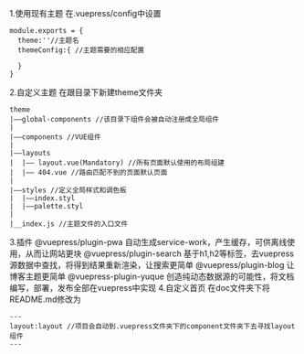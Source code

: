 1.使用现有主题
在.vuepress/config中设置
```
module.exports = {
  theme:''//主题名
  themeConfig:{ //主题需要的相应配置

  }
}
```
2.自定义主题
在跟目录下新建theme文件夹
```
theme
|——global-components //该目录下组件会被自动注册成全局组件
|
|——components //VUE组件
|
|——layouts
|  |—— layout.vue(Mandatory) //所有页面默认使用的布局组建
|  |—— 404.vue //路由匹配不到的页面默认页面
|
|——styles //定义全局样式和调色板
|  |——index.styl
|  |——palette.styl
|
|__index.js //主题文件的入口文件

```
3.插件
@vuepress/plugin-pwa 自动生成service-work，产生缓存，可供离线使用，从而让网站更块
@vuepress/plugin-search 基于h1,h2等标签，去vuepress源数据中查找，将得到结果重新渲染，让搜索更简单
@vuepress/plugin-blog 让博客主题更简单
@vuepress-plugin-yuque 创造纯动态数据源的可能性，将文档编写，部署，发布全部在vuepress中实现
4.自定义首页
在doc文件夹下将README.md修改为
```
---
layout:layout //项目会自动到.vuepress文件夹下的component文件夹下去寻找layout组件
---
```